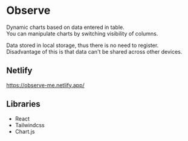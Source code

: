 # Observe

Dynamic charts based on data entered in table.\
You can manipulate charts by switching visibility of columns.
<!-- and restricting the timeline.\
Timeline pagination is dynamicly created based on length of dataset.\
(component is only available if table has atleast 5 entries) -->

Data stored in local storage, thus there is no need to register.\
Disadvantage of this is that data can't be shared across other devices.

## Netlify
https://observe-me.netlify.app/

## Libraries
* React
* Tailwindcss
* Chart.js